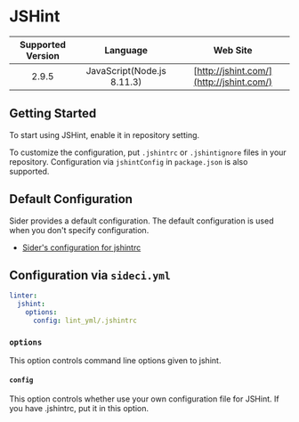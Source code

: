# JSHint

| Supported Version | Language | Web Site |
|:--:|:--:|:--:|
| 2.9.5 | JavaScript(Node.js 8.11.3) | [http://jshint.com/](http://jshint.com/) |

## Getting Started

To start using JSHint, enable it in repository setting.

To customize the configuration, put `.jshintrc` or `.jshintignore` files in your repository. Configuration via `jshintConfig` in `package.json` is also supported.

## Default Configuration

Sider provides a default configuration. The default configuration is used when you don't specify configuration.

* [Sider's configuration for jshintrc](https://github.com/actcat/sideci_config/blob/master/javascript/jshint/sideci_jshintrc)

## Configuration via `sideci.yml`

```yaml:sideci.yml
linter:
  jshint:
    options:
      config: lint_yml/.jshintrc
```

### `options`

This option controls command line options given to jshint.

#### `config`

This option controls whether use your own configuration file for JSHint. If you have .jshintrc, put it in this option.

